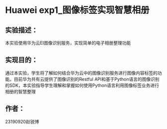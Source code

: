 # Huawei exp1_图像标签实现智慧相册
## 实验描述：
  本实验使用华为云EI图像识别服务，实现简单的电子相册整理功能
  
## 实现目的：
  通过本实验，学生将了解如何结合华为云中的图像识别服务进行图像内容标签的功能。目前华为共有云提供了图像识别的Restful API和基于Python语言的图像识别的SDK，本实验指导学生理解和掌握如何使用Python语言利用图像标签业务进行相册的智慧整理
  
## 作者：
  23190920赵锐博
